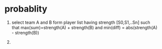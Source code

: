 # probablity

1. select team A and B form player list having strength [S0,S1,..Sn] such that max(sum)=strength(A) + strength(B)  and min(diff) = abs(strength(A) - strength(B))

2.


